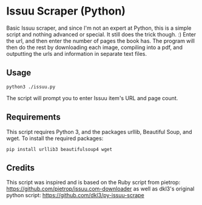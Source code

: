 # Issuu Scraper (Python)

Basic Issuu scraper, and since I'm not an expert at Python, this is a simple script and nothing advanced or special. It still does the trick though. :) Enter the url, and then enter the number of pages the book has. The program will then do the rest by downloading each image, compiling into a pdf, and outputting the urls and information in separate text files.

## Usage

    python3 ./issuu.py
  
The script will prompt you to enter Issuu item's URL and page count.

## Requirements

This script requires Python 3, and the packages urllib, Beautiful Soup, and wget. To install the required packages:
   
    pip install urllib3 beautifulsoup4 wget

## Credits

This script was inspired and is based on the Ruby script from pietrop: https://github.com/pietrop/issuu.com-downloader as well as dkl3's original python script: https://github.com/dkl3/py-issuu-scrape

